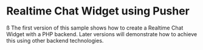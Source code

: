 # Realtime Chat Widget using Pusher
ß
The first version of this sample shows how to create a Realtime Chat Widget with a PHP backend. Later versions will demonstrate how to achieve this using other backend technologies.